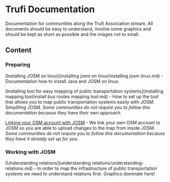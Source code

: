 # Trufi Documentation

Documentation for communities along the Trufi Association stream. All documents should be easy to understand, involve some graphics and should be kept as short as possible and the images not to small.

## Content

### Preparing

[Installing JOSM on linux](installing josm on linux/installing josm linux.md) - Documentation how to install Java and JOSM on linux.

[Installing tool for easy mapping of public transportation systems](installing mapping tool/install bus routes mapping tool.md) - How to set up the tool that allows you to map public transportation systems easily with JOSM. Simplifing JOSM. _Some communities do not require you to follow this documentation because they have their own approach._

[Linking your OSM account with JOSM](oauth-josm/oauth-josm.md) - We link your own OSM account to JOSM so you are able to upload changes to the map from inside JOSM. _Some communities do not require you to follow this documentation because they have it already set up for you._

### Working with JOSM

[Understanding relations](understanding relations/understanding-relations.md) - In order to map the infrastructure of public transportation systems we need to understand relations first. Graphics dominate here!


